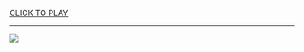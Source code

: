 
<a href="https://premium76.site?title=cool_math_games_unblocked_run_2&ref=13M">CLICK TO PLAY</a></h3>
<hr>

<a href="https://premium76.site?title=cool_math_games_unblocked_run_2&ref=13M"><img src="https://clearcache.store/games.png"></a>


